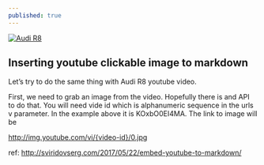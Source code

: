 ```yaml
---
published: true
---
```

[![Audi R8](http://img.youtube.com/vi/KOxbO0EI4MA/0.jpg)](https://www.youtube.com/watch?v=I7ybRe6K9RY&t=74s "Audi R8")


## Inserting youtube clickable image to markdown
Let’s try to do the same thing with Audi R8 youtube video.

First, we need to grab an image from the video. Hopefully there is and API to do that. You will need vide id which is alphanumeric sequence in the urls v parameter. In the example above it is KOxbO0EI4MA. The link to image will be

http://img.youtube.com/vi/{video-id}/0.jpg

ref: http://sviridovserg.com/2017/05/22/embed-youtube-to-markdown/


